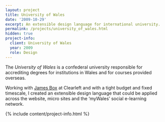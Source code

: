```yaml
---
layout: project
title: University of Wales
date: '2009-10-29'
excerpt: An extensible design language for international university.
permalink: /projects/university_of_wales.html
hidden: true
project-info:
  client: University of Wales
  year: 2009
  role: Design
---
```

The _University of Wales_ is a confederal university responsible for accrediting degrees for institutions in Wales and for courses provided overseas.

Working with [James Box][1] at Clearleft and with a tight budget and fixed timescale, I created an extensible design language that could be applied across the website, micro sites and the ‘myWales’ social e-learning network.

{% include content/project-info.html %}

[1]: http://clearleft.com/is/james-box/
